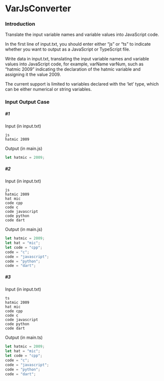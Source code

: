 # VarJsConverter

### Introduction

Translate the input variable names and variable values into JavaScript code.

In the first line of input.txt, you should enter either “js” or “ts” to indicate whether you want to output as a JavaScript or TypeScript file.

Write data in input.txt, translating the input variable names and variable values into JavaScript code, for example, varName varNum, such as “hatmic 2009” indicating the declaration of the hatmic variable and assigning it the value 2009.

The current support is limited to variables declared with the ‘let’ type, which can be either numerical or string variables.

### Input Output Case

##### #1

Input  (in input.txt)

```
js
hatmic 2009
```

Output (in main.js)

```javascript
let hatmic = 2009;
```

##### #2

Input (in input.txt)

```
js
hatmic 2009
hat mic
code cpp
code c
code javascript
code python
code dart
```

Output (in main.js)

```javascript
let hatmic = 2009;
let hat = "mic";
let code = "cpp";
code = "c";
code = "javascript";
code = "python";
code = "dart";
```

##### #3

Input (in input.txt)

```
ts
hatmic 2009
hat mic
code cpp
code c
code javascript
code python
code dart
```

Output (in main.ts)

```typescript
let hatmic = 2009;
let hat = "mic";
let code = "cpp";
code = "c";
code = "javascript";
code = "python";
code = "dart";
```
